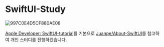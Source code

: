 # SwiftUI-Study  

![997C0E4D5CF880AE08](https://user-images.githubusercontent.com/33486820/65926032-28769780-e42e-11e9-9d71-7780906bc84d.png)

[Apple Developer: SwiftUI-tutorial](https://developer.apple.com/tutorials/swiftui/)를 기본으로 [Juanpe/About-SwiftUI](https://github.com/Juanpe/About-SwiftUI)를 참고하여 개인 스터디를 진행하겠습니다.  

